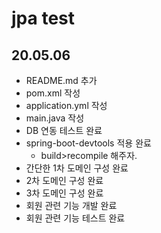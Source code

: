 # jpa test

## 20.05.06
- README.md 추가
- pom.xml 작성
- application.yml 작성
- main.java 작성
- DB 연동 테스트 완료
- spring-boot-devtools 적용 완료
    - build>recompile 해주자.
- 간단한 1차 도메인 구성 완료
- 2차 도메인 구성 완료
- 3차 도메인 구성 완료
- 회원 관련 기능 개발 완료
- 회원 관련 기능 테스트 완료



